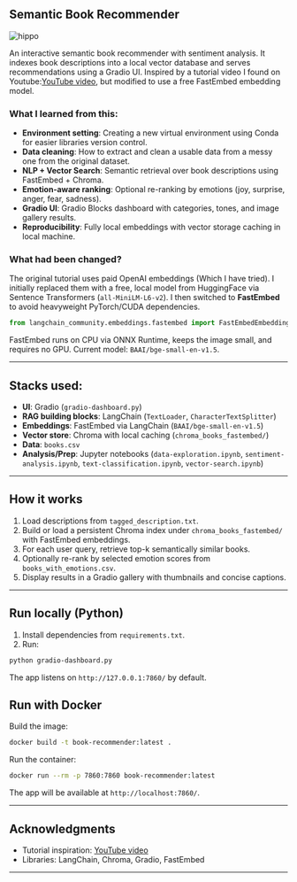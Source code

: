 ## Semantic Book Recommender
![hippo](https://media0.giphy.com/media/v1.Y2lkPTc5MGI3NjExcjVmdm4yOW92Yjh5MW0wNDU4aWJieXNhNGJ6eTQzZjFjY3Y5MTZrbCZlcD12MV9pbnRlcm5hbF9naWZfYnlfaWQmY3Q9Zw/tXCYey8S6Y4UFx9n4r/giphy.gif)

An interactive semantic book recommender with sentiment analysis. It indexes book descriptions into a local vector database and serves recommendations using a Gradio UI. Inspired by a tutorial video I found on Youtube:[YouTube video](https://www.youtube.com/watch?v=Q7mS1VHm3Yw), but modified to use a free FastEmbed embedding model.

### What I learned from this:
- **Environment setting**: Creating a new virtual environment using Conda for easier libraries version control.
- **Data cleaning**: How to extract and clean a usable data from a messy one from the original dataset.
- **NLP + Vector Search**: Semantic retrieval over book descriptions using FastEmbed + Chroma.
- **Emotion-aware ranking**: Optional re-ranking by emotions (joy, surprise, anger, fear, sadness).
- **Gradio UI**: Gradio Blocks dashboard with categories, tones, and image gallery results.
- **Reproducibility**: Fully local embeddings with vector storage caching in local machine.

### What had been changed?
The original tutorial uses paid OpenAI embeddings (Which I have tried). I initially replaced them with a free, local model from HuggingFace via Sentence Transformers (`all-MiniLM-L6-v2`). I then switched to **FastEmbed** to avoid heavyweight PyTorch/CUDA dependencies.

```python
from langchain_community.embeddings.fastembed import FastEmbedEmbeddings
```
FastEmbed runs on CPU via ONNX Runtime, keeps the image small, and requires no GPU. Current model: `BAAI/bge-small-en-v1.5`.

---

## Stacks used:
- **UI**: Gradio (`gradio-dashboard.py`)
- **RAG building blocks**: LangChain (`TextLoader`, `CharacterTextSplitter`)
- **Embeddings**: FastEmbed via LangChain (`BAAI/bge-small-en-v1.5`)
- **Vector store**: Chroma with local caching (`chroma_books_fastembed/`)
- **Data**: `books.csv`
- **Analysis/Prep**: Jupyter notebooks (`data-exploration.ipynb`, `sentiment-analysis.ipynb`, `text-classification.ipynb`, `vector-search.ipynb`)

---

## How it works
1. Load descriptions from `tagged_description.txt`.
2. Build or load a persistent Chroma index under `chroma_books_fastembed/` with FastEmbed embeddings.
3. For each user query, retrieve top-k semantically similar books.
4. Optionally re-rank by selected emotion scores from `books_with_emotions.csv`.
5. Display results in a Gradio gallery with thumbnails and concise captions.

---

## Run locally (Python)
1. Install dependencies from `requirements.txt`.
2. Run:
```bash
python gradio-dashboard.py
```
The app listens on `http://127.0.0.1:7860/` by default.

## Run with Docker
Build the image:
```bash
docker build -t book-recommender:latest .
```
Run the container:
```bash
docker run --rm -p 7860:7860 book-recommender:latest
```
The app will be available at `http://localhost:7860/`.

---

## Acknowledgments
- Tutorial inspiration: [YouTube video](https://www.youtube.com/watch?v=Q7mS1VHm3Yw)
- Libraries: LangChain, Chroma, Gradio, FastEmbed

---



